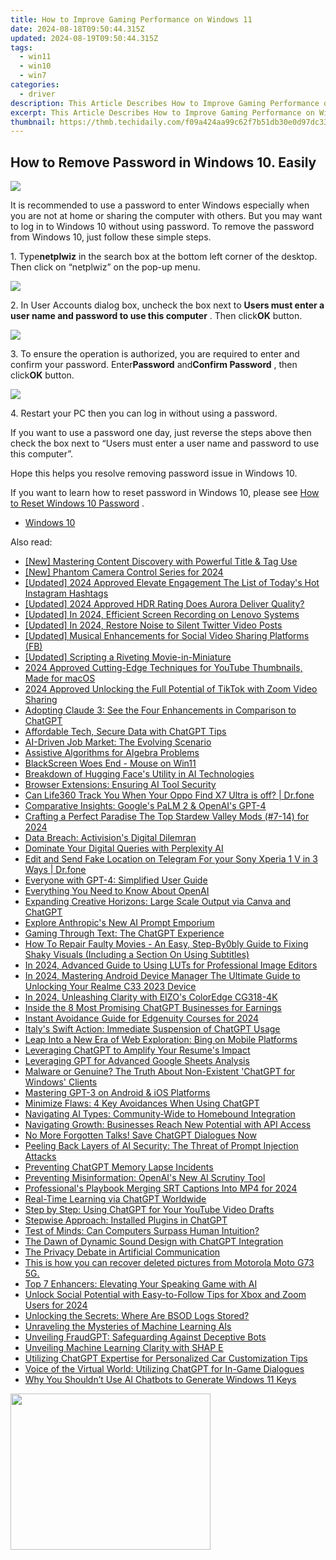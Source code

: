 ```yaml
---
title: How to Improve Gaming Performance on Windows 11
date: 2024-08-18T09:50:44.315Z
updated: 2024-08-19T09:50:44.315Z
tags:
  - win11
  - win10
  - win7
categories:
  - driver
description: This Article Describes How to Improve Gaming Performance on Windows 11
excerpt: This Article Describes How to Improve Gaming Performance on Windows 11
thumbnail: https://thmb.techidaily.com/f09a424aa99c62f7b51db30e0d97dc33c8611de88afaf819d747680f631cd289.jpg
---
```


## How to Remove Password in Windows 10. Easily

![](https://images.drivereasy.com/wp-content/uploads/2017/04/img_58e5bf033fa9e.jpg)

 It is recommended to use a password to enter Windows especially when you are not at home or sharing the computer with others. But you may want to log in to Windows 10 without using password. To remove the password from Windows 10, just follow these simple steps.

 1\. Type**netplwiz** in the search box at the bottom left corner of the desktop. Then click on “netplwiz” on the pop-up menu.

![](https://images.drivereasy.com/wp-content/uploads/2016/12/img_585a402340830.png)

 2\. In User Accounts dialog box, uncheck the box next to **Users must enter a user name and password to use this computer** . Then click**OK** button.

![](https://images.drivereasy.com/wp-content/uploads/2016/12/img_585a40e4d9472.png)

 3\. To ensure the operation is authorized, you are required to enter and confirm your password. Enter**Password** and**Confirm Password** , then click**OK** button.

![](https://images.drivereasy.com/wp-content/uploads/2016/12/img_585a417e5b5f5.png)

4\. Restart your PC then you can log in without using a password.

 If you want to use a password one day, just reverse the steps above then check the box next to “Users must enter a user name and password to use this computer”.

Hope this helps you resolve removing password issue in Windows 10.

 If you want to learn how to reset password in Windows 10, please see [How to Reset Windows 10 Password](https://tools.techidaily.com/drivereasy/download/) .

* [Windows 10](https://tools.techidaily.com/drivereasy/download/)

<ins class="adsbygoogle"
     style="display:block"
     data-ad-format="autorelaxed"
     data-ad-client="ca-pub-7571918770474297"
     data-ad-slot="1223367746"></ins>



<ins class="adsbygoogle"
     style="display:block"
     data-ad-client="ca-pub-7571918770474297"
     data-ad-slot="8358498916"
     data-ad-format="auto"
     data-full-width-responsive="true"></ins>

<span class="atpl-alsoreadstyle">Also read:</span>
<div><ul>
<li><a href="https://facebook-record-videos.techidaily.com/new-mastering-content-discovery-with-powerful-title-and-tag-use/"><u>[New] Mastering Content Discovery with Powerful Title & Tag Use</u></a></li>
<li><a href="https://article-posts.techidaily.com/new-phantom-camera-control-series-for-2024/"><u>[New] Phantom Camera Control Series for 2024</u></a></li>
<li><a href="https://instagram-video-files.techidaily.com/updated-2024-approved-elevate-engagement-the-list-of-todays-hot-instagram-hashtags/"><u>[Updated] 2024 Approved  Elevate Engagement  The List of Today's Hot Instagram Hashtags</u></a></li>
<li><a href="https://fox-cloud.techidaily.com/updated-2024-approved-hdr-rating-does-aurora-deliver-quality/"><u>[Updated] 2024 Approved  HDR Rating  Does Aurora Deliver Quality?</u></a></li>
<li><a href="https://screen-recording.techidaily.com/updated-in-2024-efficient-screen-recording-on-lenovo-systems/"><u>[Updated] In 2024, Efficient Screen Recording on Lenovo Systems</u></a></li>
<li><a href="https://twitter-videos.techidaily.com/updated-in-2024-restore-noise-to-silent-twitter-video-posts/"><u>[Updated] In 2024, Restore Noise to Silent Twitter Video Posts</u></a></li>
<li><a href="https://facebook-video-content.techidaily.com/updated-musical-enhancements-for-social-video-sharing-platforms-fb/"><u>[Updated] Musical Enhancements for Social Video Sharing Platforms (FB)</u></a></li>
<li><a href="https://extra-approaches.techidaily.com/updated-scripting-a-riveting-movie-in-miniature/"><u>[Updated] Scripting a Riveting Movie-in-Miniature</u></a></li>
<li><a href="https://youtube-video-recordings.techidaily.com/2024-approved-cutting-edge-techniques-for-youtube-thumbnails-made-for-macos/"><u>2024 Approved  Cutting-Edge Techniques for YouTube Thumbnails, Made for macOS</u></a></li>
<li><a href="https://some-approaches.techidaily.com/2024-approved-unlocking-the-full-potential-of-tiktok-with-zoom-video-sharing/"><u>2024 Approved  Unlocking the Full Potential of TikTok with Zoom Video Sharing</u></a></li>
<li><a href="https://tech-savvy.techidaily.com/adopting-claude-3-see-the-four-enhancements-in-comparison-to-chatgpt/"><u>Adopting Claude 3: See the Four Enhancements in Comparison to ChatGPT</u></a></li>
<li><a href="https://tech-savvy.techidaily.com/affordable-tech-secure-data-with-chatgpt-tips/"><u>Affordable Tech, Secure Data with ChatGPT Tips</u></a></li>
<li><a href="https://tech-savvy.techidaily.com/ai-driven-job-market-the-evolving-scenario/"><u>AI-Driven Job Market: The Evolving Scenario</u></a></li>
<li><a href="https://tech-savvy.techidaily.com/assistive-algorithms-for-algebra-problems/"><u>Assistive Algorithms for Algebra Problems</u></a></li>
<li><a href="https://graphic-issues.techidaily.com/blackscreen-woes-end-mouse-on-win11/"><u>BlackScreen Woes End - Mouse on Win11</u></a></li>
<li><a href="https://tech-savvy.techidaily.com/breakdown-of-hugging-faces-utility-in-ai-technologies/"><u>Breakdown of Hugging Face's Utility in AI Technologies</u></a></li>
<li><a href="https://tech-savvy.techidaily.com/browser-extensions-ensuring-ai-tool-security/"><u>Browser Extensions: Ensuring AI Tool Security</u></a></li>
<li><a href="https://fake-location.techidaily.com/can-life360-track-you-when-your-oppo-find-x7-ultra-is-off-drfone-by-drfone-virtual-android/"><u>Can Life360 Track You When Your Oppo Find X7 Ultra is off? | Dr.fone</u></a></li>
<li><a href="https://tech-savvy.techidaily.com/comparative-insights-googles-palm-2-and-openais-gpt-4/"><u>Comparative Insights: Google's PaLM 2 & OpenAI's GPT-4</u></a></li>
<li><a href="https://screen-sharing-recording.techidaily.com/crafting-a-perfect-paradise-the-top-stardew-valley-mods-7-14-for-2024/"><u>Crafting a Perfect Paradise  The Top Stardew Valley Mods (#7-14) for 2024</u></a></li>
<li><a href="https://tech-savvy.techidaily.com/data-breach-activisions-digital-dilemran/"><u>Data Breach: Activision's Digital Dilemran</u></a></li>
<li><a href="https://tech-savvy.techidaily.com/dominate-your-digital-queries-with-perplexity-ai/"><u>Dominate Your Digital Queries with Perplexity AI</u></a></li>
<li><a href="https://location-social.techidaily.com/edit-and-send-fake-location-on-telegram-for-your-sony-xperia-1-v-in-3-ways-drfone-by-drfone-virtual-android/"><u>Edit and Send Fake Location on Telegram For your Sony Xperia 1 V in 3 Ways | Dr.fone</u></a></li>
<li><a href="https://tech-savvy.techidaily.com/everyone-with-gpt-4-simplified-user-guide/"><u>Everyone with GPT-4: Simplified User Guide</u></a></li>
<li><a href="https://tech-savvy.techidaily.com/everything-you-need-to-know-about-openai/"><u>Everything You Need to Know About OpenAI</u></a></li>
<li><a href="https://tech-savvy.techidaily.com/expanding-creative-horizons-large-scale-output-via-canva-and-chatgpt/"><u>Expanding Creative Horizons: Large Scale Output via Canva and ChatGPT</u></a></li>
<li><a href="https://tech-savvy.techidaily.com/explore-anthropics-new-ai-prompt-emporium/"><u>Explore Anthropic's New AI Prompt Emporium</u></a></li>
<li><a href="https://tech-savvy.techidaily.com/gaming-through-text-the-chatgpt-experience/"><u>Gaming Through Text: The ChatGPT Experience</u></a></li>
<li><a href="https://data-wizards.techidaily.com/how-to-repair-faulty-movies-an-easy-step-by0bly-guide-to-fixing-shaky-visuals-including-a-section-on-using-subtitles/"><u>How To Repair Faulty Movies - An Easy, Step-By0bly Guide to Fixing Shaky Visuals (Including a Section On Using Subtitles)</u></a></li>
<li><a href="https://fox-hovers.techidaily.com/in-2024-advanced-guide-to-using-luts-for-professional-image-editors/"><u>In 2024, Advanced Guide to Using LUTs for Professional Image Editors</u></a></li>
<li><a href="https://easy-unlock-android.techidaily.com/in-2024-mastering-android-device-manager-the-ultimate-guide-to-unlocking-your-realme-c33-2023-device-by-drfone-android/"><u>In 2024, Mastering Android Device Manager The Ultimate Guide to Unlocking Your Realme C33 2023 Device</u></a></li>
<li><a href="https://some-skills.techidaily.com/in-2024-unleashing-clarity-with-eizos-coloredge-cg318-4k/"><u>In 2024, Unleashing Clarity with EIZO's ColorEdge CG318-4K</u></a></li>
<li><a href="https://tech-savvy.techidaily.com/inside-the-8-most-promising-chatgpt-businesses-for-earnings/"><u>Inside the 8 Most Promising ChatGPT Businesses for Earnings</u></a></li>
<li><a href="https://extra-approaches.techidaily.com/instant-avoidance-guide-for-edgenuity-courses-for-2024/"><u>Instant Avoidance Guide for Edgenuity Courses for 2024</u></a></li>
<li><a href="https://tech-savvy.techidaily.com/italys-swift-action-immediate-suspension-of-chatgpt-usage/"><u>Italy's Swift Action: Immediate Suspension of ChatGPT Usage</u></a></li>
<li><a href="https://tech-savvy.techidaily.com/leap-into-a-new-era-of-web-exploration-bing-on-mobile-platforms/"><u>Leap Into a New Era of Web Exploration: Bing on Mobile Platforms</u></a></li>
<li><a href="https://tech-savvy.techidaily.com/leveraging-chatgpt-to-amplify-your-resumes-impact/"><u>Leveraging ChatGPT to Amplify Your Resume's Impact</u></a></li>
<li><a href="https://tech-savvy.techidaily.com/leveraging-gpt-for-advanced-google-sheets-analysis/"><u>Leveraging GPT for Advanced Google Sheets Analysis</u></a></li>
<li><a href="https://tech-haven.techidaily.com/malware-or-genuine-the-truth-about-non-existent-chatgpt-for-windows-clients/"><u>Malware or Genuine? The Truth About Non-Existent 'ChatGPT for Windows' Clients</u></a></li>
<li><a href="https://tech-savvy.techidaily.com/mastering-gpt-3-on-android-and-ios-platforms/"><u>Mastering GPT-3 on Android & iOS Platforms</u></a></li>
<li><a href="https://tech-savvy.techidaily.com/minimize-flaws-4-key-avoidances-when-using-chatgpt/"><u>Minimize Flaws: 4 Key Avoidances When Using ChatGPT</u></a></li>
<li><a href="https://tech-savvy.techidaily.com/navigating-ai-types-community-wide-to-homebound-integration/"><u>Navigating AI Types: Community-Wide to Homebound Integration</u></a></li>
<li><a href="https://tech-savvy.techidaily.com/navigating-growth-businesses-reach-new-potential-with-api-access/"><u>Navigating Growth: Businesses Reach New Potential with API Access</u></a></li>
<li><a href="https://tech-savvy.techidaily.com/no-more-forgotten-talks-save-chatgpt-dialogues-now/"><u>No More Forgotten Talks! Save ChatGPT Dialogues Now</u></a></li>
<li><a href="https://tech-savvy.techidaily.com/peeling-back-layers-of-ai-security-the-threat-of-prompt-injection-attacks/"><u>Peeling Back Layers of AI Security: The Threat of Prompt Injection Attacks</u></a></li>
<li><a href="https://tech-savvy.techidaily.com/preventing-chatgpt-memory-lapse-incidents/"><u>Preventing ChatGPT Memory Lapse Incidents</u></a></li>
<li><a href="https://tech-savvy.techidaily.com/preventing-misinformation-openais-new-ai-scrutiny-tool/"><u>Preventing Misinformation: OpenAI's New AI Scrutiny Tool</u></a></li>
<li><a href="https://extra-support.techidaily.com/professionals-playbook-merging-srt-captions-into-mp4-for-2024/"><u>Professional's Playbook  Merging SRT Captions Into MP4 for 2024</u></a></li>
<li><a href="https://tech-savvy.techidaily.com/real-time-learning-via-chatgpt-worldwide/"><u>Real-Time Learning via ChatGPT Worldwide</u></a></li>
<li><a href="https://tech-savvy.techidaily.com/step-by-step-using-chatgpt-for-your-youtube-video-drafts/"><u>Step by Step: Using ChatGPT for Your YouTube Video Drafts</u></a></li>
<li><a href="https://tech-savvy.techidaily.com/stepwise-approach-installed-plugins-in-chatgpt/"><u>Stepwise Approach: Installed Plugins in ChatGPT</u></a></li>
<li><a href="https://tech-savvy.techidaily.com/test-of-minds-can-computers-surpass-human-intuition/"><u>Test of Minds: Can Computers Surpass Human Intuition?</u></a></li>
<li><a href="https://tech-savvy.techidaily.com/the-dawn-of-dynamic-sound-design-with-chatgpt-integration/"><u>The Dawn of Dynamic Sound Design with ChatGPT Integration</u></a></li>
<li><a href="https://tech-savvy.techidaily.com/the-privacy-debate-in-artificial-communication/"><u>The Privacy Debate in Artificial Communication</u></a></li>
<li><a href="https://techidaily.com/this-is-how-you-can-recover-deleted-pictures-from-motorola-moto-g73-5g-by-fonelab-android-recover-pictures/"><u>This is how you can recover deleted pictures from Motorola Moto G73 5G.</u></a></li>
<li><a href="https://tech-savvy.techidaily.com/top-7-enhancers-elevating-your-speaking-game-with-ai/"><u>Top 7 Enhancers: Elevating Your Speaking Game with AI</u></a></li>
<li><a href="https://article-posts.techidaily.com/unlock-social-potential-with-easy-to-follow-tips-for-xbox-and-zoom-users-for-2024/"><u>Unlock Social Potential with Easy-to-Follow Tips for Xbox and Zoom Users for 2024</u></a></li>
<li><a href="https://win11-tips.techidaily.com/unlocking-the-secrets-where-are-bsod-logs-stored/"><u>Unlocking the Secrets: Where Are BSOD Logs Stored?</u></a></li>
<li><a href="https://tech-savvy.techidaily.com/unraveling-the-mysteries-of-machine-learning-ais/"><u>Unraveling the Mysteries of Machine Learning AIs</u></a></li>
<li><a href="https://tech-savvy.techidaily.com/unveiling-fraudgpt-safeguarding-against-deceptive-bots/"><u>Unveiling FraudGPT: Safeguarding Against Deceptive Bots</u></a></li>
<li><a href="https://tech-savvy.techidaily.com/unveiling-machine-learning-clarity-with-shap-e/"><u>Unveiling Machine Learning Clarity with SHAP E</u></a></li>
<li><a href="https://tech-haven.techidaily.com/utilizing-chatgpt-expertise-for-personalized-car-customization-tips/"><u>Utilizing ChatGPT Expertise for Personalized Car Customization Tips</u></a></li>
<li><a href="https://tech-savvy.techidaily.com/voice-of-the-virtual-world-utilizing-chatgpt-for-in-game-dialogues/"><u>Voice of the Virtual World: Utilizing ChatGPT for In-Game Dialogues</u></a></li>
<li><a href="https://tech-savvy.techidaily.com/why-you-shouldnt-use-ai-chatbots-to-generate-windows-11-keys/"><u>Why You Shouldn’t Use AI Chatbots to Generate Windows 11 Keys</u></a></li>
</ul></div>

<!-- affiliate ads begin -->
<a href="https://zonlipartnershipprogram.pxf.io/c/5597632/1821134/17882" target="_top" id="1821134"><img src="//a.impactradius-go.com/display-ad/17882-1821134" border="0" alt="" width="320" height="250"/></a><img height="0" width="0" src="https://imp.pxf.io/i/5597632/1821134/17882" style="position:absolute;visibility:hidden;" border="0" />
<!-- affiliate ads end -->